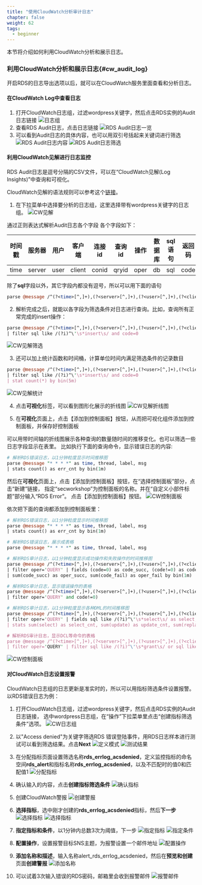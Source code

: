 ```yaml
---
title: "使用CloudWatch分析审计日志"
chapter: false
weight: 62
tags:
  - beginner
---
```


本节将介绍如何利用CloudWatch分析和展示日志。

### 利用CloudWatch分析和展示日志{#cw_audit_log}
开启RDS的日志导出选项以后，就可以在CloudWatch服务里面查看和分析日志。
#### 在CloudWatch Log中查看日志
1. 打开CloudWatch日志组，过滤wordpress关键字，然后点击RDS实例的Audit日志链接
![日志组](/images/6.DatabaseAudit/4.2.1.log-management-of-rds-mysql.png)
2. 查看RDS Audit日志，点击日志链接
![RDS Audit日志一览](/images/6.DatabaseAudit/4.2.2.log-management-of-rds-mysql.png)
3. 可以看到Audit日志的具体内容，也可以用双引号括起来关键词进行筛选
![RDS Audit日志内容](/images/6.DatabaseAudit/4.2.3.log-management-of-rds-mysql.png)
![RDS Audit日志筛选](/images/6.DatabaseAudit/4.2.4.log-management-of-rds-mysql.png)

#### 利用CloudWatch见解进行日志监控
RDS Audit日志是逗号分隔的CSV文件，可以在“CloudWatch见解(Log Insights)”中查询和可视化。

CloudWatch见解的语法规则可以参考这个[链接](https://docs.aws.amazon.com/zh_cn/AmazonCloudWatch/latest/logs/CWL_QuerySyntax.html)。

1. 在下拉菜单中选择要分析的日志组，这里选择带有wordpress关键字的日志组。
![CW见解](/images/6.DatabaseAudit/4.2.5.log-management-of-rds-mysql.png)

通过正则表达式解析Audit日志各个字段
各个字段如下：

时间戳 | 服务器 | 用户 | 客户端 | 连接id | 查询id | 操作 | 数据库 | sql语句 | 返回码
--- | --- | --- | --- | --- | --- | --- | --- | --- | ---
time | server | user | client | conid | qryid | oper | db | sql | code

除了**sql**字段以外，其它字段内都没有逗号，所以可以用下面的语句
```perl
parse @message /^(?<time>[^,]+),(?<server>[^,]+),(?<user>[^,]+),(?<client>[^,]+),(?<conid>\d+),(?<qryid>\d+),(?<oper>\w+),(?<db>[^,]*),(?<sql>.*),(?<code>\d+)$/
```

2. 解析完成之后，就能以各字段为筛选条件对日志进行查询。比如，查询所有正常完成的insert操作：
```perl
parse @message /^(?<time>[^,]+),(?<server>[^,]+),(?<user>[^,]+),(?<client>[^,]+),(?<conid>\d+),(?<qryid>\d+),(?<oper>\w+),(?<db>[^,]*),(?<sql>.*),(?<code>\d+)$/
| filter sql like /(?i)^\'\s*insert\s/ and code=0
```
![CW见解筛选](/images/6.DatabaseAudit/4.2.6.log-management-of-rds-mysql.png)

3. 还可以加上统计函数和时间桶，计算单位时间内满足筛选条件的记录数目
```perl
parse @message /^(?<time>[^,]+),(?<server>[^,]+),(?<user>[^,]+),(?<client>[^,]+),(?<conid>\d+),(?<qryid>\d+),(?<oper>\w+),(?<db>[^,]*),(?<sql>.*),(?<code>\d+)$/
| filter sql like /(?i)^\'\s*insert\s/ and code=0
| stat count(*) by bin(5m)
```
![CW见解统计](/images/6.DatabaseAudit/4.2.7.log-management-of-rds-mysql.png)

4. 点击**可视化**标签，可以看到图形化展示的折线图
![CW见解折线图](/images/6.DatabaseAudit/4.2.8.log-management-of-rds-mysql.png)

5. 在**可视化**页面上，点击【添加到控制面板】按钮，从而把可视化组件添加到控制面板，并保存好控制面板

可以用带时间轴的折线图展示各种查询的数量随时间的推移变化。也可以筛选一些日志字段显示在表里。
比如执行下面的查询命令，显示错误日志的内容:
```perl
# 解析RDS错误日志，以1分钟粒度显示时间推移图
parse @message "* * * *" as time, thread, label, msg
| stats count() as err_cnt by bin(1m)
```

然后在**可视化**页面上，点击【添加到控制面板】按钮，在“选择控制面板”部分，点击“新建”链接，
指定“secworkshop”为控制面板的名称。并在“自定义小部件标题”部分输入“RDS Error”。
点击【添加到控制面板】按钮。
![CW控制面板](/images/6.DatabaseAudit/controlpanel-log-insights01.png)

依次把下面的查询都添加到控制面板里：
```perl
# 解析RDS错误日志，以1分钟粒度显示时间推移图
parse @message "* * * *" as time, thread, label, msg
| stats count() as err_cnt by bin(1m)

# 解析RDS错误日志，展示成表格
parse @message "* * * *" as time, thread, label, msg

# 解析RDS审计日志，以1分钟粒度显示成功操作和失败操作的时间推移图
parse @message /^(?<time>[^,]+),(?<server>[^,]+),(?<user>[^,]+),(?<client>[^,]+),(?<conid>\d+),(?<qryid>\d+),(?<oper>\w+),(?<db>[^,]*),(?<sql>.*),(?<code>\d+)$/
| filter oper='QUERY' | fields (code=0) as code_succ, (code!=0) as code_fail
| sum(code_succ) as oper_succ, sum(code_fail) as oper_fail by bin(1m)

# 解析RDS审计日志，显示错误操作的表格
parse @message /^(?<time>[^,]+),(?<server>[^,]+),(?<user>[^,]+),(?<client>[^,]+),(?<conid>\d+),(?<qryid>\d+),(?<oper>\w+),(?<db>[^,]*),(?<sql>.*),(?<code>\d+)$/
| filter oper='QUERY' and code!=0)

# 解析RDS审计日志，以1分钟粒度显示各种DML的时间推移图
parse @message /^(?<time>[^,]+),(?<server>[^,]+),(?<user>[^,]+),(?<client>[^,]+),(?<conid>\d+),(?<qryid>\d+),(?<oper>\w+),(?<db>[^,]*),(?<sql>.*),(?<code>\d+)$/
| filter oper='QUERY' | fields sql like /(?i)^\'\s*select\s/ as select, sql like /(?i)^\'\s*update\s/ as update, sql like /(?i)^\'\s*replace\s/ as replace, sql like /(?i)^\'\s*delete\s/ as delete
| stats sum(select) as select_cnt, sum(update) as update_cnt, sum(replace) as replace_cnt, sum(delete) as delete_cnt by bin(1m)

# 解析RDS审计日志，显示DCL等命令的表格
parse @message /^(?<time>[^,]+),(?<server>[^,]+),(?<user>[^,]+),(?<client>[^,]+),(?<conid>\d+),(?<qryid>\d+),(?<oper>\w+),(?<db>[^,]*),(?<sql>.*),(?<code>\d+)$/
| filter oper='QUERY' | filter sql like /(?i)^\'\s*grant\s/ or sql like /(?i)^\'\s*alter\s/ or sql like /(?i)^\'\s*show\s/
```

![CW控制面板](/images/6.DatabaseAudit/4.2.9.log-management-of-rds-mysql.png)

#### 对CloudWatch日志设置报警
CloudWatch日志组的日志更新是准实时的，所以可以用指标筛选条件设置报警。以RDS错误日志为例：

1. 打开CloudWatch日志组，过滤wordpress关键字，然后点击RDS实例的Audit日志链接，
选中wordpress日志组，在“操作”下拉菜单里点击“创建指标筛选条件”选项。
![CW日志组](/images/6.DatabaseAudit/4.2.11.log-management-of-rds-mysql.png)

2. 以"Access denied"为关键字筛选RDS 错误登陆事件，用RDS日志样本进行测试可以看到筛选结果。点击**Next**
![定义模式](/images/6.DatabaseAudit/4.2.12.log-management-of-rds-mysql.png)
![测试结果](/images/6.DatabaseAudit/4.2.13.log-management-of-rds-mysql.png)

3. 在分配指标页面设置筛选名称**rds_errlog_acsdenied**，定义监控指标的命名空间**rds_alert**和指标名称**rds_errlog_acsdenied**，以及不匹配时的值0和匹配值1
![分配指标](/images/6.DatabaseAudit/4.2.14.log-management-of-rds-mysql.png)

4. 确认输入的内容，点击**创建指标筛选条件**
![确认指标](/images/6.DatabaseAudit/4.2.15.log-management-of-rds-mysql.png)

5. 创建CloudWatch警报
![创建警报](/images/6.DatabaseAudit/4.2.16.log-management-of-rds-mysql.png)

6. **选择指标**，选中刚才创建的**rds_errlog_acsdenied**指标，然后**下一步**
![选择指标](/images/6.DatabaseAudit/4.2.17.log-management-of-rds-mysql.png)
![选择指标](/images/6.DatabaseAudit/4.2.18.log-management-of-rds-mysql.png)

7. **指定指标和条件**，以1分钟内总数3次为阈值，下一步
![指定指标](/images/6.DatabaseAudit/4.2.19.log-management-of-rds-mysql.png)
![指定条件](/images/6.DatabaseAudit/4.2.20.log-management-of-rds-mysql.png)

8. **配置操作**，设置报警目标SNS主题，为报警设置一个邮件地址
![配置操作](/images/6.DatabaseAudit/4.2.21.log-management-of-rds-mysql.png)

9. **添加名称和描述**，输入名称alert_rds_errlog_acsdenied，然后在**预览和创建**页面**创建警报**
![添加名称](/images/6.DatabaseAudit/4.2.22.log-management-of-rds-mysql.png)

10. 可以试着3次输入错误的RDS密码，邮箱里会收到报警邮件
![报警邮件](/images/6.DatabaseAudit/4.2.23.log-management-of-rds-mysql.png)
